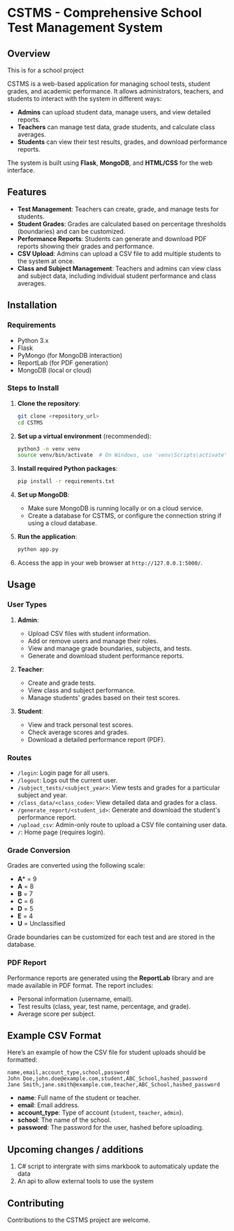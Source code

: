 # CSTMS - Comprehensive School Test Management System

## Overview

This is for a school project

CSTMS is a web-based application for managing school tests, student grades, and academic performance. It allows administrators, teachers, and students to interact with the system in different ways:

- **Admins** can upload student data, manage users, and view detailed reports.
- **Teachers** can manage test data, grade students, and calculate class averages.
- **Students** can view their test results, grades, and download performance reports.

The system is built using **Flask**, **MongoDB**, and **HTML/CSS** for the web interface.

## Features

- **Test Management**: Teachers can create, grade, and manage tests for students.
- **Student Grades**: Grades are calculated based on percentage thresholds (boundaries) and can be customized.
- **Performance Reports**: Students can generate and download PDF reports showing their grades and performance.
- **CSV Upload**: Admins can upload a CSV file to add multiple students to the system at once.
- **Class and Subject Management**: Teachers and admins can view class and subject data, including individual student performance and class averages.

## Installation

### Requirements

- Python 3.x
- Flask
- PyMongo (for MongoDB interaction)
- ReportLab (for PDF generation)
- MongoDB (local or cloud)

### Steps to Install

1. **Clone the repository**:

   ```bash
   git clone <repository_url>
   cd CSTMS
   ```

2. **Set up a virtual environment** (recommended):

   ```bash
   python3 -m venv venv
   source venv/bin/activate  # On Windows, use 'venv\Scripts\activate'
   ```

3. **Install required Python packages**:

   ```bash
   pip install -r requirements.txt
   ```

4. **Set up MongoDB**:
   - Make sure MongoDB is running locally or on a cloud service.
   - Create a database for CSTMS, or configure the connection string if using a cloud database.

5. **Run the application**:

   ```bash
   python app.py
   ```

6. Access the app in your web browser at `http://127.0.0.1:5000/`.

## Usage

### User Types

1. **Admin**:
   - Upload CSV files with student information.
   - Add or remove users and manage their roles.
   - View and manage grade boundaries, subjects, and tests.
   - Generate and download student performance reports.

2. **Teacher**:
   - Create and grade tests.
   - View class and subject performance.
   - Manage students' grades based on their test scores.

3. **Student**:
   - View and track personal test scores.
   - Check average scores and grades.
   - Download a detailed performance report (PDF).

### Routes

- `/login`: Login page for all users.
- `/logout`: Logs out the current user.
- `/subject_tests/<subject_year>`: View tests and grades for a particular subject and year.
- `/class_data/<class_code>`: View detailed data and grades for a class.
- `/generate_report/<student_id>`: Generate and download the student's performance report.
- `/upload_csv`: Admin-only route to upload a CSV file containing user data.
- `/`: Home page (requires login).

### Grade Conversion

Grades are converted using the following scale:

- **A*** = 9
- **A** = 8
- **B** = 7
- **C** = 6
- **D** = 5
- **E** = 4
- **U** = Unclassified

Grade boundaries can be customized for each test and are stored in the database.

### PDF Report

Performance reports are generated using the **ReportLab** library and are made available in PDF format. The report includes:

- Personal information (username, email).
- Test results (class, year, test name, percentage, and grade).
- Average score per subject.

## Example CSV Format

Here’s an example of how the CSV file for student uploads should be formatted:

```csv
name,email,account_type,school,password
John Doe,john.doe@example.com,student,ABC_School,hashed_password
Jane Smith,jane.smith@example.com,teacher,ABC_School,hashed_password
```

- **name**: Full name of the student or teacher.
- **email**: Email address.
- **account_type**: Type of account (`student`, `teacher`, `admin`).
- **school**: The name of the school.
- **password**: The password for the user, hashed before uploading.

## Upcoming changes / additions 

1. C# script to intergrate with sims markbook to automaticaly update the data
2. An api to allow external tools to use the system

## Contributing

Contributions to the CSTMS project are welcome.